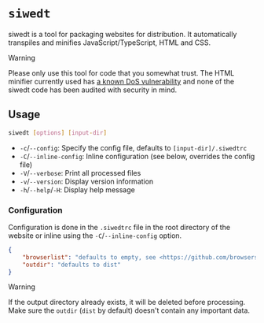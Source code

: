 # `siwedt`

siwedt is a tool for packaging websites for distribution. It automatically
transpiles and minifies JavaScript/TypeScript, HTML and CSS.

> [!WARNING]
> Please only use this tool for code that you somewhat trust. The HTML minifier
> currently used has [a known DoS vulnerability](https://github.com/advisories/GHSA-pfq8-rq6v-vf5m)
> and none of the siwedt code has been audited with security in mind.

## Usage

```sh
siwedt [options] [input-dir]
```

- `-c`/`--config`: Specify the config file, defaults to `[input-dir]/.siwedtrc`
- `-C`/`--inline-config`: Inline configuration (see below, overrides the config file)
- `-V`/`--verbose`: Print all processed files
- `-v`/`--version`: Display version information
- `-h`/`--help`/`-H`: Display help message

### Configuration

Configuration is done in the `.siwedtrc` file in the root directory of the
website or inline using the `-C`/`--inline-config` option.

```json
{
    "browserlist": "defaults to empty, see <https://github.com/browserslist/browserslist>, only used for babel",
    "outdir": "defaults to dist"
}
```

> [!WARNING]
> If the output directory already exists, it will be deleted before processing.
> Make sure the `outdir` (`dist` by default) doesn't contain any important data.
